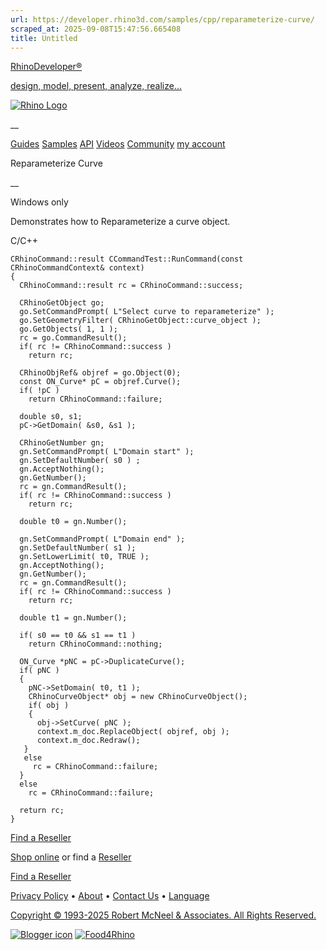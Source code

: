 ```yaml
---
url: https://developer.rhino3d.com/samples/cpp/reparameterize-curve/
scraped_at: 2025-09-08T15:47:56.665408
title: Untitled
---
```


[RhinoDeveloper®](/)

[design, model, present, analyze, realize...](/)

[![Rhino Logo](https://developer.rhino3d.com/images/rhinodevlogo.png)](/)

__

[Guides](https://developer.rhino3d.com/guides)
[Samples](https://developer.rhino3d.com/samples)
[API](https://developer.rhino3d.com/api)
[Videos](https://developer.rhino3d.com/videos)
[Community](https://discourse.mcneel.com/c/rhino-developer) [my account
](https://www.rhino3d.com/my-account/ "Manage your account, licenses, and
teams")

Reparameterize Curve

__

Windows only

Demonstrates how to Reparameterize a curve object.

C/C++

    
    
    CRhinoCommand::result CCommandTest::RunCommand(const CRhinoCommandContext& context)
    {
      CRhinoCommand::result rc = CRhinoCommand::success;
    
      CRhinoGetObject go;
      go.SetCommandPrompt( L"Select curve to reparameterize" );
      go.SetGeometryFilter( CRhinoGetObject::curve_object );
      go.GetObjects( 1, 1 );
      rc = go.CommandResult();
      if( rc != CRhinoCommand::success )
        return rc;
    
      CRhinoObjRef& objref = go.Object(0);
      const ON_Curve* pC = objref.Curve();
      if( !pC )
        return CRhinoCommand::failure;
    
      double s0, s1;
      pC->GetDomain( &s0, &s1 );
    
      CRhinoGetNumber gn;
      gn.SetCommandPrompt( L"Domain start" );
      gn.SetDefaultNumber( s0 ) ;
      gn.AcceptNothing();
      gn.GetNumber();
      rc = gn.CommandResult();
      if( rc != CRhinoCommand::success )
        return rc;
    
      double t0 = gn.Number();
    
      gn.SetCommandPrompt( L"Domain end" );
      gn.SetDefaultNumber( s1 );
      gn.SetLowerLimit( t0, TRUE );
      gn.AcceptNothing();
      gn.GetNumber();
      rc = gn.CommandResult();
      if( rc != CRhinoCommand::success )
        return rc;
    
      double t1 = gn.Number();
    
      if( s0 == t0 && s1 == t1 )
        return CRhinoCommand::nothing;
    
      ON_Curve *pNC = pC->DuplicateCurve();
      if( pNC )
      {
        pNC->SetDomain( t0, t1 );
        CRhinoCurveObject* obj = new CRhinoCurveObject();
        if( obj )
        {
          obj->SetCurve( pNC );
          context.m_doc.ReplaceObject( objref, obj );
          context.m_doc.Redraw();
       }
       else
         rc = CRhinoCommand::failure;
      }
      else
        rc = CRhinoCommand::failure;
    
      return rc;
    }
    

  

[Find a Reseller](https://www.rhino3d.com/sales)

[Shop online](https://www.rhino3d.com/store) or find a
[Reseller](https://www.rhino3d.com/sales)

[Find a Reseller](https://www.rhino3d.com/sales)

[Privacy Policy](https://www.rhino3d.com/privacy) •
[About](https://www.rhino3d.com/mcneel/about) • [Contact
Us](https://www.rhino3d.com/mcneel/contact) • [
Language](https://www.rhino3d.com/language "Change to a different region or
language")

[Copyright © 1993-2025 Robert McNeel & Associates. All Rights
Reserved.](https://www.rhino3d.com/mcneel/about)

[](https://www.facebook.com/McNeelRhinoceros/)
[](https://twitter.com/bobmcneel) [](https://www.linkedin.com/groups/75313/)
[](https://www.youtube.com/user/RhinoGuide/videos) [](https://vimeo.com/rhino)
[![Blogger
icon](https://developer.rhino3d.com/images/blogger.svg)](http://blog.rhino3d.com/)
[![Food4Rhino](https://developer.rhino3d.com/images/f4r_icon_01.svg)](https://www.food4rhino.com)

